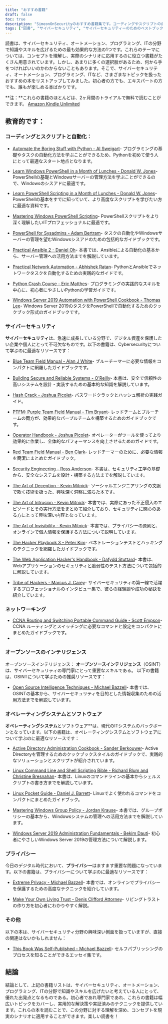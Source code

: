 ```yaml
---
title: "おすすめ書籍"
draft: false
toc: true
description: "SimeonOnSecurityのおすすめ書籍集です。コーディングやスクリプトの自動化、サイバーセキュリティ、ネットワーク、オープンソースのインテリジェンス、オペレーティングシステムとソフトウェア、プライバシー、その他関連するテーマなど、さまざまな本を取り上げています。Amazon Kindle Unlimitedの2ヶ月のトライアルを利用すれば、これらの書籍のほとんどを無料で読むことができます。このコレクションでは、PythonクラッシュコースやThe Art of Deceptionなどのタイトルで、初心者から上級者まで幅広い書籍を提供しています。コーディングスキルの向上やサイバーセキュリティの理解を深めたい方など、どなたにもお楽しみいただける内容となっています。"
tags: ["図書", "サイバーセキュリティ", "サイバーセキュリティーのためのベストブック", "オートメーションに最適な書籍", "じどうしょかん", "サイバーセキュリティ関連書籍のおすすめ", "サイバーセキュリティ・フォー・ダミーズ", "コーディングとスクリプト", "オートメーション", "Windows PowerShell", "シスアド", "アンシブル", "ネットワーク・オートメーション", "パイソン", "Windows Server 2019", "ブルーチーム", "安心・安全なシステムの構築", "ハッシュクラック", "PTFM", "パープルチームフィールドマニュアル", "オペレーターハンドブック", "レッドチーム フィールドマニュアル", "セキュリティ工学", "欺瞞の芸術", "侵入の技術", "透明化する技術", "ハッカー・プレイブック", "ウェブアプリケーションハッカーズハンドブック", "ハッカーズ(・∀・)", "ネットワーキング", "オープンソースインテリジェンス", "オペレーティングシステム", "ソフトウェア", "プライバシー", "エクストリームプライバシー", "自分だけのリビングトラストを作ろう", "その他", "この本は自費出版でした"]
---
```


読書は、サイバーセキュリティ、オートメーション、プログラミング、ITの分野で知識やスキルを広げるための最も効果的な方法の1つです。これらのテーマについては、コンセプトを理解し、実際のシナリオに応用するのに役立つ書籍がたくさん用意されています。しかし、あまりに多くの選択肢があるため、何から手をつければいいのかわからないこともあります。そこで、サイバーセキュリティ、オートメーション、プログラミング、ITなど、さまざまなトピックを扱ったおすすめの本をリストアップしてみました。初心者の方でも、エキスパートの方でも、誰もが楽しめる本ばかりです。

**注：**これらの書籍のほとんどは、2ヶ月間のトライアルで無料で読むことができます。 [Amazon Kindle Unlimited](https://amzn.to/3rulzJW)

## 教育的です：
### コーディングとスクリプトと自動化：

- [Automate the Boring Stuff with Python - Al Sweigart](https://amzn.to/334bQRa)- プログラミングの基礎やタスクの自動化方法を学ぶことができるため、Pythonを初めて使う人にとって最適なスタート地点となります。

- [Learn Windows PowerShell in a Month of Lunches - Donald W. Jones](https://amzn.to/2NKtuFf)- PowerShellの基礎とWindowsサーバーの管理方法を学ぶことができるので、Windowsのシスアドに最適です。

- [Learn PowerShell Scripting in a Month of Lunches - Donald W. Jones](https://amzn.to/3vljZwq)- PowerShellの基本をすでに知っていて、より高度なスクリプトを学びたい方に最適な資料です。

- [Mastering Windows PowerShell Scripting](https://amzn.to/3bQ6qwA)- PowerShellスクリプトをより深く理解したいITプロフェッショナルに最適です。

- [PowerShell for Sysadmins - Adam Bertram](https://amzn.to/301qpTp)- タスクの自動化やWindowsサーバーの管理を望むWindowsシスアドのための包括的なガイドブックです。

- [Practical Ansible 2 - Daniel Oh](https://amzn.to/332hwfo)- 本書では、Ansibleによる自動化の基本から、サーバー管理への活用方法までを解説しています。

- [Practical Network Automation - Abhishek Ratan](https://amzn.to/3hE5Tzd)- PythonとAnsibleでネットワークタスクを自動化するための実践的なガイドです。

- [Python Crash Course - Eric Matthes](https://amzn.to/3pNHOLc)- プログラミングの実践的なスキルを中心に、初心者にやさしいPythonの学習ガイドです。

- [Windows Server 2019 Automation with PowerShell Cookbook - Thomas Lee](https://amzn.to/3q7B7T2)- Windows Server 2019のタスクをPowerShellで自動化するためのクックブック形式のガイドブックです。

### サイバーセキュリティ

**サイバーセキュリティ**は、急速に成長している分野で、デジタル資産を保護したい企業や個人にとって不可欠なものです。以下の書籍は、Cybersecurityについて学ぶのに最適なリソースです：

- [Blue Team Field Manual - Alan J White](https://amzn.to/30Z5il4)- ブルーチーマーに必要な情報をコンパクトに網羅したガイドブックです。

- [Building Secure and Reliable Systems - O'Reilly](https://amzn.to/303zj2R)- 本書は、安全で信頼性の高いシステムを設計・実装するための基本的な知識を解説しています。

- [Hash Crack - Joshua Picolet](https://amzn.to/3pRdEGG)- パスワードクラックとハッシュ解析の実践ガイド。

- [PTFM: Purple Team Field Manual - Tim Bryant](https://amzn.to/3uoLhkA)- レッドチームとブルーチームの両方が、効果的なパープルチームを構築するためのガイドブックです。

- [Operator Handbook - Joshua Picolet](https://amzn.to/3fkWD2V)- オペレーターがツールを使ってより効果的に作業し、全体的なパフォーマンスを向上させるためのガイドです。

- [Red Team Field Manual - Ben Clark](https://amzn.to/2BBC3fp)- レッドチーマーのために、必要な情報を簡潔にまとめたガイドブック。

- [Security Engineering - Ross Anderson](https://amzn.to/2MBMsNt)- 本書は、セキュリティ工学の基礎から、安全なシステムを設計・構築する方法までを解説しています。

- [The Art of Deception - Kevin Mitnick](https://amzn.to/3kU5cTs)- ソーシャルエンジニアリングの文脈で欺く技術を扱った、興味深く洞察に満ちた本です。

- [The Art of Intrusion - Kevin Mitnick](https://amzn.to/334cDl0)- 本書では、実際にあった不正侵入のエピソードとその実行方法をまとめて紹介しており、セキュリティに関心のある方にとって興味深い内容となっています。

- [The Art of Invisibility - Kevin Mitnick](https://amzn.to/2IZv8QF)- 本書では、プライバシーの原則と、オンラインで個人情報を保護する方法について説明しています。

- [The Hacker Playbook 3 - Peter Kim](https://amzn.to/2D6F47L)- ペネトレーションテストとハッキングのテクニックを網羅したガイドブックです。

- [The Web Application Hacker's Handbook - Dafydd Stuttard](https://amzn.to/3dWnVy1)- 本書は、Webアプリケーションのセキュリティと脆弱性のテスト方法について包括的に解説しています。

- [Tribe of Hackers - Marcus J. Carey](https://amzn.to/2UNr8VS)- サイバーセキュリティの第一線で活躍するプロフェッショナルのインタビュー集で、彼らの経験談や成功の秘訣を紹介しています。

### ネットワーキング

- [CCNA Routing and Switching Portable Command Guide - Scott Empson](https://amzn.to/3hFK7eo)- CCNA ルーティングとスイッチングに必要なコマンドと設定をコンパクトにまとめたガイドブックです。
-
### オープンソースのインテリジェンス

オープンソースインテリジェンス： **オープンソースインテリジェンス**（OSINT）は、サイバーセキュリティの専門家にとって重要なスキルである。
以下の書籍は、OSINTについて学ぶための推奨リソースです：

- [Open Source Intelligence Techniques - Michael Bazzell](https://amzn.to/39zbWlV)- 本書では、OSINTの基本から、サイバーセキュリティを目的とした情報収集のための活用方法までを解説しています。

### オペレーティングシステムとソフトウェア

**オペレーティングシステム**とソフトウェア**は、現代のITシステムのバックボーンとなっています。以下の書籍は、オペレーティングシステムとソフトウェアについて学ぶのに最適なリソースです：

- [Active Directory Administration Cookbook - Sander Berkouwer](https://amzn.to/3ecLtyX)- Active Directoryを管理するためのクックブックスタイルのガイドブックで、実践的なソリューションとスクリプトが紹介されています。

- [Linux Command Line and Shell Scripting Bible - Richard Blum and Christine Bresnahan](https://amzn.to/36TjdvP)- 本書は、Linuxのコマンドラインの基本からシェルスクリプトの書き方までを解説しています。

- [Linux Pocket Guide - Daniel J. Barrett](https://amzn.to/2Hl7kWG)- Linuxでよく使われるコマンドをコンパクトにまとめたガイドブック。

- [Mastering Windows Group Policy - Jordan Krause](https://amzn.to/3bOT5EY)- 本書では、グループポリシーの基本から、Windowsシステムの管理への活用方法までを解説しています。

- [Windows Server 2019 Administration Fundamentals - Bekim Dauti](https://amzn.to/3q7NoXB)- 初心者にやさしいWindows Server 2019の管理方法について解説します。
### プライバシー

今日のデジタル時代において、**プライバシー**はますます重要な問題になっています。以下の書籍は、プライバシーについて学ぶのに最適なリソースです：

- [Extreme Privacy - Michael Bazzell](https://amzn.to/3g4BrxG)- 本書では、オンラインでプライバシーを保護するための高度なテクニックを紹介しています。

- [Make Your Own Living Trust - Denis Clifford Attorney](https://amzn.to/3pLEVud)- リビングトラストの作り方を初心者にわかりやすく解説。

### その他

以下の本は、サイバーセキュリティ分野の興味深い側面を扱っていますが、直接の関連はないかもしれません：

- [This Book Was Self-Published - Michael Bazzell](https://amzn.to/35UMYgF)- セルフパブリッシングのプロセスを知ることができるエッセイ集です。

## 結論

結論として、上記の書籍リストは、サイバーセキュリティ、オートメーション、プログラミング、ITの分野で知識やスキルを広げたいと考えている人にとって、優れた出発点となるものである。初心者であれ専門家であれ、これらの書籍は幅広いトピックをカバーし、実用的な解決策や実証済みのテクニックを提供しています。これらの本を読むことで、この分野に対する理解を深め、コンセプトを現実のシナリオに適用することができます。楽しい読書を！
